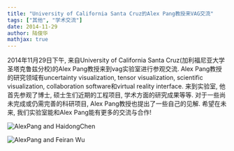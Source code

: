 ```yaml
---
title: "University of California Santa Cruz的Alex Pang教授来VAG交流"
tags: ["其他", "学术交流"]
date: 2014-11-29
author: 陆俊华
mathjax: true
---
```


2014年11月29日下午, 来自University of California Santa Cruz(加利福尼亚大学圣塔克鲁兹分校)的Alex Pang教授来到vag实验室进行参观交流.  Alex Pang教授的研究领域有uncertainty visualization, tensor visualization, scientific visualization, collaboration software和virtual reality interface. 来到实验室, 他首先参观了博士, 硕士生们近期的工程项目, 学术方面的研究成果等等. 对于一些尚未完成或仍需完善的科研项目, Alex Pang教授也提出了一些自己的见解.  希望在未来, 我们实验室能和Alex Pang能有更多的交流与合作!

![AlexPang and HaidongChen](http://www.cad.zju.edu.cn/home/vagblog/wp-content/uploads/2014/11/2.jpg)

![AlexPang and Feiran Wu](http://www.cad.zju.edu.cn/home/vagblog/wp-content/uploads/2014/11/11.jpg)

